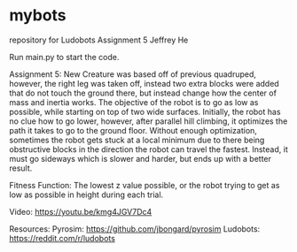 # mybots
repository for Ludobots Assignment 5
Jeffrey He

Run main.py to start the code.

Assignment 5:
New Creature was based off of previous quadruped, however, the right leg was taken off, instead two extra blocks were added that do not touch the ground there, but instead change how the center of mass and inertia works. The objective of the robot is to go as low as possible, while starting on top of two wide surfaces. Initially, the robot has no clue how to go lower, however, after parallel hill climbing, it optimizes the path it takes to go to the ground floor. Without enough optimization, sometimes the robot gets stuck at a local minimum due to there being obstructive blocks in the direction the robot can travel the fastest. Instead, it must go sideways which is slower and harder, but ends up with a better result.

Fitness Function: The lowest z value possible, or the robot trying to get as low as possible in height during each trial.

Video: https://youtu.be/kmg4JGV7Dc4

Resources:
Pyrosim: https://github.com/jbongard/pyrosim
Ludobots: https://reddit.com/r/ludobots
